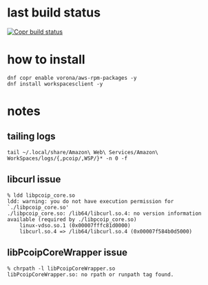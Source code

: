 # last build status
[![Copr build status](https://copr.fedorainfracloud.org/coprs/vorona/aws-rpm-packages/package/workspacesclient/status_image/last_build.png)](https://copr.fedorainfracloud.org/coprs/vorona/aws-rpm-packages/package/workspacesclient/)

# how to install

```shell
dnf copr enable vorona/aws-rpm-packages -y
dnf install workspacesclient -y
```

# notes

## tailing logs

```shell
tail ~/.local/share/Amazon\ Web\ Services/Amazon\ WorkSpaces/logs/{,pcoip/,WSP/}* -n 0 -f
```

## libcurl issue

```shell
% ldd libpcoip_core.so 
ldd: warning: you do not have execution permission for `./libpcoip_core.so'
./libpcoip_core.so: /lib64/libcurl.so.4: no version information available (required by ./libpcoip_core.so)
	linux-vdso.so.1 (0x00007fffc81d0000)
	libcurl.so.4 => /lib64/libcurl.so.4 (0x00007f584b0d5000)
```
## libPcoipCoreWrapper issue
```shell
% chrpath -l libPcoipCoreWrapper.so 
libPcoipCoreWrapper.so: no rpath or runpath tag found.
```